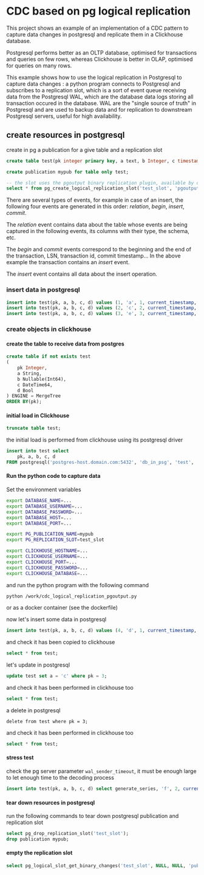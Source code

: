 # CDC based on pg logical replication

This project shows an example of an implementation of a CDC pattern to capture data changes in postgresql and replicate them in a Clickhouse database.

Postgresql performs better as an OLTP database, optimised for transactions and queries on few rows, whereas Clickhouse is better in OLAP, optimised for queries on many rows.

This example shows how to use the logical replication in Postgresql to capture data changes : a python program connects to Postgresql and subscribes to a replication slot, which is a sort of event queue receiving data from the Postgresql WAL, which are the database data logs storing all transaction occured in the database. WAL are the "single source of truth" in Postgresql and are used to backup data and for replication to downstream Postgresql servers, useful for high availability.

## create resources in postgresql

create in pg a publication for a give table and a replication slot

```sql
create table test(pk integer primary key, a text, b Integer, c timestamp without time zone DEFAULT now(), d boolean);

create publication mypub for table only test;

-- the slot uses the pgoutput binary replication plugin, available by default in pg
select * from pg_create_logical_replication_slot('test_slot', 'pgoutput');
```

There are several types of events, for example in case of an insert, the following four events are generated in this order: *relation*, *begin*, *insert*, *commit*.

The *relation* event contains data about the table whose events are being captured in the following events, its columns with their type, the schema, etc.

The *begin* and *commit* events correspond to the beginning and the end of the transaction, LSN, transaction id, commit timestamp… In the above example the transaction contains an *insert* event.

The *insert* event contains all data about the insert operation.

### insert data in postgresql

```sql
insert into test(pk, a, b, c, d) values (1, 'a', 1, current_timestamp, True);
insert into test(pk, a, b, c, d) values (2, 'c', 2, current_timestamp, True);
insert into test(pk, a, b, c, d) values (3, 'e', 3, current_timestamp, True);
```

### create objects in clickhouse

#### create the table to receive data from postgres

```sql
create table if not exists test
(
    pk Integer,
    a String,
    b Nullable(Int64),
    c DateTime64,
    d Bool
) ENGINE = MergeTree
ORDER BY(pk);
```

#### initial load in Clickhouse

```sql
truncate table test;
```

the initial load is performed from clickhouse using its postgresql driver

```sql
insert into test select
    pk, a, b, c, d
FROM postgresql('postgres-host.domain.com:5432', 'db_in_psg', 'test', 'clickhouse_user', 'ClickHouse_123', 'schema');

```

#### Run the python code to capture data

Set the environment variables 
```bash
export DATABASE_NAME=...
export DATABASE_USERNAME=...
export DATABASE_PASSWORD=...
export DATABASE_HOST=...
export DATABASE_PORT=...

export PG_PUBLICATION_NAME=mypub
export PG_REPLICATION_SLOT=test_slot

export CLICKHOUSE_HOSTNAME=...
export CLICKHOUSE_USERNAME=...
export CLICKHOUSE_PORT=...
export CLICKHOUSE_PASSWORD=...
export CLICKHOUSE_DATABASE=...
```
and run the python program with the following command

```bash
python /work/cdc_logical_replication_pgoutput.py
```

or as a docker container (see the dockerfile)

now let's insert some data in postgresql

```sql
insert into test(pk, a, b, c, d) values (4, 'd', 1, current_timestamp, True);
```

and check it has been copied to clickhouse

```sql
select * from test;
```

let's update in postgresql

```sql
update test set a = 'c' where pk = 3;
```

and check it has been performed in clickhouse too

```sql
select * from test;
```

a delete in postgresql

```
delete from test where pk = 3;
```

and check it has been performed in clickhouse too

```sql
select * from test;
```
#### stress test

check the pg server parameter `wal_sender_timeout`, it must be enough large to let enough time to the decoding process

```sql
insert into test(pk, a, b, c, d) select generate_series, 'f', 2, current_timestamp, False from generate_series(1000, 2000);
```

#### tear down resources in postgresql

run the following commands to tear down postgresql publication and replication slot

```sql
select pg_drop_replication_slot('test_slot');
drop publication mypub;
```

#### empty the replication slot

```sql
select pg_logical_slot_get_binary_changes('test_slot', NULL, NULL, 'publication_names', 'mypub', 'proto_version', '1');
```

